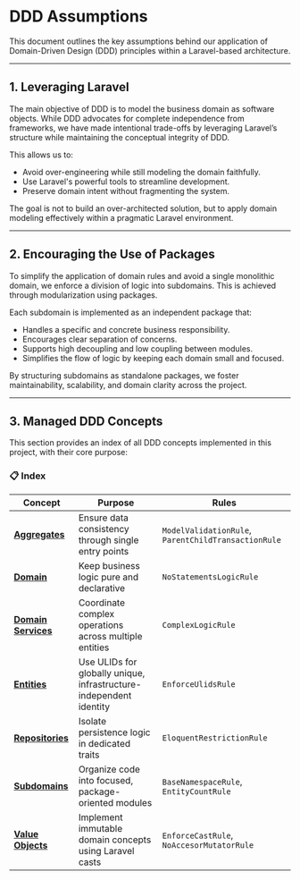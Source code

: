 # DDD Assumptions

This document outlines the key assumptions behind our application of Domain-Driven Design (DDD) principles within a Laravel-based architecture.

---

## 1. Leveraging Laravel

The main objective of DDD is to model the business domain as software objects. While DDD advocates for complete independence from frameworks, we have made intentional trade-offs by leveraging Laravel’s structure while maintaining the conceptual integrity of DDD.

This allows us to:

- Avoid over-engineering while still modeling the domain faithfully.
- Use Laravel's powerful tools to streamline development.
- Preserve domain intent without fragmenting the system.

The goal is not to build an over-architected solution, but to apply domain modeling effectively within a pragmatic Laravel environment.

---

## 2. Encouraging the Use of Packages

To simplify the application of domain rules and avoid a single monolithic domain, we enforce a division of logic into subdomains. This is achieved through modularization using packages.

Each subdomain is implemented as an independent package that:

- Handles a specific and concrete business responsibility.
- Encourages clear separation of concerns.
- Supports high decoupling and low coupling between modules.
- Simplifies the flow of logic by keeping each domain small and focused.

By structuring subdomains as standalone packages, we foster maintainability, scalability, and domain clarity across the project.

---

## 3. Managed DDD Concepts

This section provides an index of all DDD concepts implemented in this project, with their core purpose:

### 📋 Index

| Concept | Purpose | Rules |
|---------|-------------|-----------|
| **[Aggregates](./Aggregates/documentation.md)** | Ensure data consistency through single entry points | `ModelValidationRule`, `ParentChildTransactionRule` |
| **[Domain](./Domain/documentation.md)** | Keep business logic pure and declarative | `NoStatementsLogicRule` |
| **[Domain Services](./DomainServices/documentation.md)** | Coordinate complex operations across multiple entities | `ComplexLogicRule` |
| **[Entities](./Entities/documentation.md)** | Use ULIDs for globally unique, infrastructure-independent identity | `EnforceUlidsRule` |
| **[Repositories](./Repositories/documentation.md)** | Isolate persistence logic in dedicated traits | `EloquentRestrictionRule` |
| **[Subdomains](./Subdomains/documentation.md)** | Organize code into focused, package-oriented modules | `BaseNamespaceRule`, `EntityCountRule` |
| **[Value Objects](./ValueObjects/documentation.md)** | Implement immutable domain concepts using Laravel casts | `EnforceCastRule`, `NoAccesorMutatorRule` |